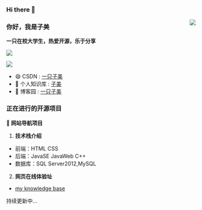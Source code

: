 ### Hi there 👋

<!--
**zimei11/zimei11** is a ✨ _special_ ✨ repository because its `README.md` (this file) appears on your GitHub profile.

Here are some ideas to get you started:

- 🔭 I’m currently working on ...
- 🌱 I’m currently learning ...
- 👯 I’m looking to collaborate on ...
- 🤔 I’m looking for help with ...
- 💬 Ask me about ...
- 📫 How to reach me: ...
- 😄 Pronouns: ...
- ⚡ Fun fact: ...
-->

<img align="right" src="https://github-readme-stats.vercel.app/api?username=zimei11&show_icons=true&icon_color=CE1D2D&text_color=718096&bg_color=ffffff&hide_title=true" />

### 你好，我是子美
**一只在校大学生，热爱开源，乐于分享**

![](https://visitor-badge.glitch.me/badge?page_id=zimei11.readme)

![](http://antzuhl.cn:4000/get/@zimei11.readme)

- :smile:  CSDN : [一只子美](https://blog.csdn.net/m0_51242575?spm=1000.2115.3001.5343&type=blog)
- :blowfish:  个人知识库 : [子美](https://www.zimei.xyz)
- :bath: 博客园 : [一只子美](https://www.cnblogs.com/zimei/)
<!-- 
- :blowfish:  哔哩哔哩 : [一只子美](https://b23.tv/7YZvJV)
- :bath: 微信公众号 : [一只子美](https://mp.weixin.qq.com/mp/profile_ext?action=home&__biz=MzkyNDI4OTc1OA==&scene=124&uin=&key=&devicetype=Windows+10+x64&version=63030532&lang=zh_CN&a8scene=7&fontgear=2) 
-->

### 正在进行的开源项目

**:pushpin: 网站导航项目**
1. **技术栈介绍**
- 前端：HTML CSS
- 后端：JavaSE  JavaWeb  C++
- 数据库：SQL Server2012,MySQL
2. **网页在线体验址**

* [my knowledge base](https://www.zimei.xyz)

持续更新中...

